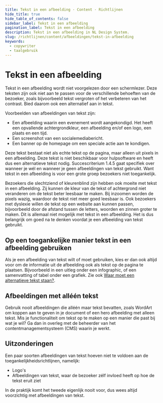 ```yaml
---
title: Tekst in een afbeelding · Content · Richtlijnen
hide_title: true
hide_table_of_contents: false
sidebar_label: Tekst in een afbeelding
pagination_label: Tekst in een afbeelding
description: Tekst in een afbeelding in NL Design System.
slug: /richtlijnen/content/afbeeldingen/tekst-in-afbeelding
keywords:
  - copywriter
  - taalgebruik
---
```


# Tekst in een afbeelding

Tekst in een afbeelding wordt niet voorgelezen door een schermlezer. Deze teksten zijn ook niet aan te passen voor de verschillende behoeften van de bezoeker, zoals bijvoorbeeld tekst vergroten of het verbeteren van het contrast. Bied daarom ook een alternatief aan in tekst.

Voorbeelden van afbeeldingen van tekst zijn:

- Een afbeelding waarin een evenement wordt aangekondigd. Het heeft een opvallende achtergrondkleur, een afbeelding en/of een logo, een plaats en een tijd.
- Een screenshot van een socialemediabericht.
- Een banner op de homepage om een speciale actie aan te kondigen.

Deze tekst bestaat niet als echte tekst op de pagina, maar alleen uit pixels in een afbeelding. Deze tekst is niet beschikbaar voor hulpsoftware en heeft dus een alternatieve tekst nodig. Succescriterium 1.4.5 gaat specifiek over wanneer je wél en wanneer je geen afbeeldingen van tekst gebruikt. Want tekst in een afbeelding is voor een grote groep bezoekers niet toegankelijk.

Bezoekers die slechtziend of kleurenblind zijn hebben ook moeite met tekst in een afbeelding. Zij kunnen de kleur van de tekst of achtergrond niet veranderen om de tekst beter leesbaar te maken. Bij inzoomen worden de pixels wazig, waardoor de tekst niet meer goed leesbaar is. Ook bezoekers met dyslexie willen de tekst op een website aan kunnen passen, bijvoorbeeld door de afstand tussen de letters, woorden en zinnen groter te maken. Dit is allemaal niet mogelijk met tekst in een afbeelding. Het is dus belangrijk om goed na te denken voordat je een afbeelding van tekst gebruikt.

## Op een toegankelijke manier tekst in een afbeelding gebruiken

Als je een afbeelding van tekst wilt of moet gebruiken, kies er dan ook altijd voor om de informatie uit de afbeelding ook als tekst op de pagina te plaatsen. Bijvoorbeeld in een uitleg onder een infographic, of een samenvatting of tabel onder een grafiek. Zie ook [Waar moet een alternatieve tekst staan?](/richtlijnen/content/afbeeldingen/alt-plaats).

## Afbeeldingen met alléén tekst

Gebruik nooit afbeeldingen die alléén maar tekst bevatten, zoals WordArt om koppen aan te geven in je document of een hero afbeelding met alleen tekst.
Mis je functionaliteit om tekst op te maken op een manier die past bij wat je wil? Ga dan in overleg met de beheerder van het contentmanagementsysteem (CMS) waarin je werkt.

## Uitzonderingen

Een paar soorten afbeeldingen van tekst hoeven niet te voldoen aan de toegankelijkheidsrichtlijnen, namelijk:

- Logo's
- Afbeeldingen van tekst, waar de bezoeker zélf invloed heeft op hoe de tekst eruit ziet

In de praktijk komt het tweede eigenlijk nooit voor, dus wees altijd voorzichtig met afbeeldingen van tekst.

